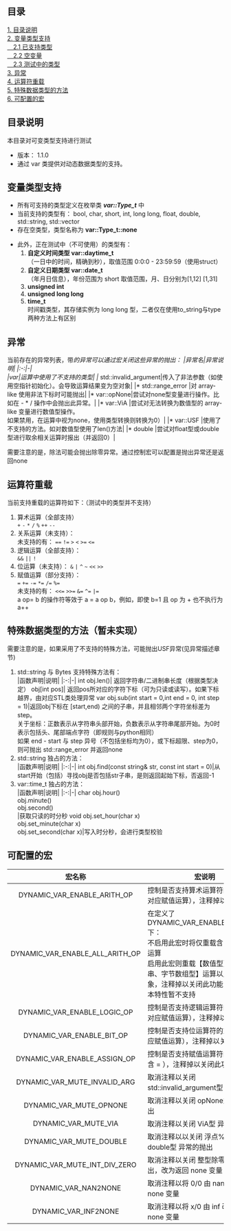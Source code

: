 ## 目录
[1. 目录说明](#目录说明)  
[2. 变量类型支持](#变量类型支持)  
[&emsp;2.1 已支持类型](#可支持类型)  
[&emsp;2.2 空变量](#空类型)  
[&emsp;2.3 测试中的类型](#测试中类型)  
[3. 异常](#异常)  
[4. 运算符重载](#运算符重载)  
[5. 特殊数据类型的方法](#特殊数据类型的方法)  
[6. 可配置的宏](#可配置的宏)  



## 目录说明
本目录对可变类型支持进行测试

* 版本： 1.1.0  
* 通过 var 类提供对动态数据类型的支持。

## 变量类型支持
* 所有可支持的类型定义在枚举类 ___var::Type_t___ 中
<span id = "可支持类型"></span>  
* 当前支持的类型有：
 		bool, char, short, int, long long, float, double, std::string, std::vector<unsigned char>
<span id = "空类型"></span>  
* 存在空类型，类型名称为 __var::Type_t::none__

<span id = "测试中类型"></span>  

* 此外，正在测试中（不可使用）的类型有：
	1. __自定义时间类型 var::daytime_t__  
   （一日中的时间，精确到秒），取值范围 0:0:0 - 23:59:59（使用struct） 
	2. __自定义日期类型 var::date_t__  
   （年月日信息），年份范围为 short 取值范围，月、日分别为[1,12] [1,31]
	3. __unsigned int__  
	4. __unsigned long long__
	5. __time_t__  
    时间戳类型，其存储实例为 long long 型，二者仅在使用to_string与type两种方法上有区别  
## 异常
当前存在的异常列表，带*的异常可以通过宏关闭这些异常的抛出：
|异常名|异常说明|
|:-:|-|  
|var|运算中使用了不支持的类型|
|* std::invalid_argument|传入了非法参数（如使用空指针初始化）。会导致运算结果变为空对象|
|* std::range_error	|对 array-like 使用非法下标时可能抛出|
|* var::opNone|尝试对none型变量进行操作。比如在 - * / 操作中会抛出此异常。|
|* var::ViA	|尝试对无法转换为数值型的 array-like 变量进行数值型操作。<br>如果禁用，在运算中视为none，使用类型转换则转换为0）|
|* var::USF	|使用了不支持的方法。如对数值型使用了len()方法|
|* double	|尝试对float型或double型进行取余相关运算时报出（并返回0）|

需要注意的是，除法可能会抛出除零异常。通过控制宏可以配置是抛出异常还是返回none  
## 运算符重载
当前支持重载的运算符如下：（测试中的类型并不支持）  
1.	算术运算（全部支持）  
 `+`  `-`   `*`   `/`   `%`  `++`  `--`  
1. 	关系运算（未支持）：  
    未支持的有： `==`  `!=`  `>`  `<`  `>=`  `<=`  
2. 	逻辑运算（全部支持）：   
   `&&`  `||`  `!`  
3. 	位运算（未支持）：
 `&`   `|`   `^`  `~`  `<<`  `>>`  
4. 	赋值运算（部分支持）：  
    `=`  `+=`  `-=`  `*=`  `/=`  `%=`  
    未支持的有：   `<<=`  `>>=`  `&=`  `^=`  `|=`  
		a op= b 的操作符等效于 a = a op b，例如，即使 b=1 且 op 为 + 也不执行为 a++

## 特殊数据类型的方法（暂未实现）
需要注意的是，如果采用了不支持的特殊方法，可能抛出USF异常(见异常描述章节)  
1. std::string 与 Bytes 支持特殊方法有：  
   |函数声明|说明|
   |:-:|-|
    int obj.len()|	返回字符串/二进制串长度（根据类型决定）
    obj[int pos]|	返回pos所对应的字符下标（可为只读或读写）。如果下标越界，由对应STL类处理异常
    var obj.sub(int start = 0,int end = 0, int step = 1)|返回obj下标在 [start,end) 之间的子串，并且相邻两个字符坐标差为step。<br>关于坐标：正数表示从字符串头部开始，负数表示从字符串尾部开始。为0时表示包括头、尾部端点字符（即规则与python相同）<br>如果 end - start 与 step 异号（不包括坐标均为0），或下标超限、step为0，则可抛出 std::range_error 并返回none
1. std::string 独占的方法：  
   |函数声明|说明|
   |:-:|-|
    int obj.find(const string& str, const int start = 0)|从start开始（包括）寻找obj是否包括str子串，是则返回起始下标，否返回-1
1. var::time_t 独占的方法：  
   |函数声明|说明|
   |:-:|-|
    char obj.hour()<br>obj.minute()<br> obj.second()<br>|获取只读的时分秒
    void obj.set_hour(char x)<br>obj.set_minute(char x)<br>obj.set_second(char x)|写入时分秒，会进行类型校验

## 可配置的宏
|宏名称|宏说明|
|:-:|-|
DYNAMIC_VAR_ENABLE_ARITH_OP|控制是否支持算术运算符的重载（含对应赋值运算），注释掉以关闭此功能
DYNAMIC_VAR_ENABLE_ALL_ARITH_OP|在定义了 DYNAMIC_VAR_ENABLE_ARITH_OP 下：<br>不启用此宏时将仅重载含 var 对象的运算<br>启用此宏则重载【数值型】与【字符串、字节数组型】运算以产生 var 对象，注释掉以关闭此功能<br>本特性暂不支持
DYNAMIC_VAR_ENABLE_LOGIC_OP|控制是否支持逻辑运算符的重载（含对应赋值运算），注释掉以关闭此功能
DYNAMIC_VAR_ENABLE_BIT_OP|控制是否支持位运算符的重载（含对应赋值运算），注释掉以关闭此功能
DYNAMIC_VAR_ENABLE_ASSIGN_OP|控制是否支持赋值运算符的重载（不含 = ），注释掉以关闭此功能
DYNAMIC_VAR_MUTE_INVALID_ARG|取消注释以关闭 std::invalid_argument型 异常的抛出
DYNAMIC_VAR_MUTE_OPNONE|取消注释以关闭 opNone型 异常的抛出
DYNAMIC_VAR_MUTE_VIA|取消注释以关闭 ViA型 异常的抛出
DYNAMIC_VAR_MUTE_DOUBLE|取消注释以以关闭 浮点%浮点 时 double型 异常的抛出
DYNAMIC_VAR_MUTE_INT_DIV_ZERO|取消注释以关闭 整型除零 异常的抛出，改为返回 none 变量
DYNAMIC_VAR_NAN2NONE|取消注释以将 0/0 由 nan 改为返回 none 变量
DYNAMIC_VAR_INF2NONE|取消注释以将 x/0 由 inf 改为返回 none 变量